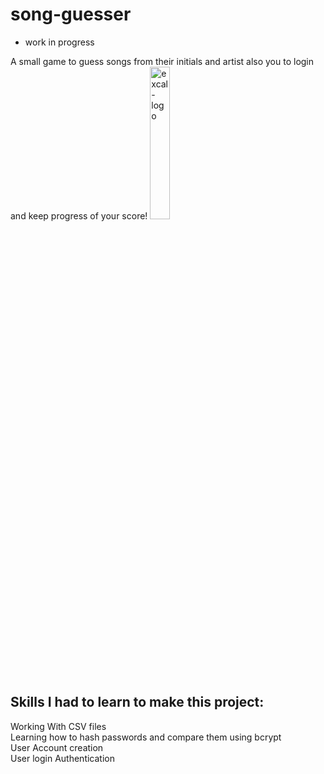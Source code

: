 # song-guesser
- work in progress <br />

A small game to guess songs from their initials and artist also you to login and keep progress of your score!
<img src="https://user-images.githubusercontent.com/91800528/180815037-32aca979-c0f5-4905-a6c3-3c86be7d2ec7.png" alt="excal-logo" width="25%"/>

## Skills I had to learn to make this project: <br />
  Working With CSV files <br />
  Learning how to hash passwords and compare them using bcrypt <br />
  User Account creation <br />
  User login Authentication <br />
